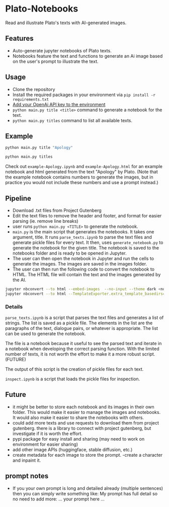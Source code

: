 # Plato-Notebooks

Read and illustrate Plato's texts with AI-generated images.

## Features

- Auto-generate jupyter notebooks of Plato texts.
- Notebooks feature the text and functions to generate an Ai image based on the user's prompt to illustrate the text.

## Usage

- Clone the repository
- Install the required packages in your environment via `pip install -r requirements.txt`
- [Add your OpenAi API key to the environment](https://help.openai.com/en/articles/5112595-best-practices-for-api-key-safety)
- `python main.py title <title>` command to generate a notebook for the text.
- `python main.py titles` command to list all available texts.

## Example

```bash
python main.py title "Apology"
```

```bash
python main.py titles
```

Check out `example-Apology.ipynb` and `example-Apology.html` for an example notebook and html generated from the text "Apology" by Plato. (Note that the example notebook contains numbers to generate the images, but in practice you would not include these numbers and use a prompt instead.)

## Pipeline

- Download .txt files from Project Gutenberg
- Edit the text files to remove the header and footer, and format for easier parsing (ie. remove line breaks)
- user runs `python main.py <TITLE>` to generate the notebook.
- `main.py` is the main script that generates the notebooks. It takes one argument, title. It runs `parse_texts.ipynb` to parse the text files and generate pickle files for every text. It then, uses  `generate_notebook.py` to generate the notebook for the given title. The notebook is saved to the notebooks folder and is ready to be opened in Jupyter.
- The user can then open the notebook in Jupyter and run the cells to generate the images. The images are saved in the images folder.
- The user can then run the following code to convert the notebook to HTML. The HTML file will contain the text and the images generated by the AI.

```bash
jupyter nbconvert --to html --embed-images  --no-input --theme dark <notebook.ipynb>
jupyter nbconvert --to html --TemplateExporter.extra_template_basedirs=. --template=side_by_side_template  --embed-images --no-input --theme dark <notebook.ipynb> 
```

### Details

`parse_texts.ipynb` is a script that parses the text files and generates a list of strings. The list is saved as a pickle file. The elements in the list are the paragraphs of the text, dialogue pairs, or whatever is appropriate. The list can be used to generate the notebook.

The file is a notebook because it useful to see the parsed text and iterate in a notebook when developing the correct parsing function. With the limited number of texts, it is not worth the effort to make it a more robust script. (FUTURE)

The output of this script is the creation of pickle files for each text.

`inspect.ipynb` is a script that loads the pickle files for inspection.

## Future

- it might be better to store each notebook and its images in their own folder. This would make it easier to manage the images and notebooks. It would also make it easier to share the notebooks with others.
- could add more texts and use requests to download them from project gutenberg. there is a library to connect with project gutenberg, but investigate if it is worth the effort.
- pypi package for easy install and sharing (may need to work on environment for easier sharing)
- add other image APIs (huggingface, stable diffusion, etc.)
- create metadata for each image to store the prompt.
-create a character and inpaint it.

## prompt notes

- If you your own prompt is long and detailed already (multiple sentences) then you can simply write something like:
        My prompt has full detail so no need to add more: ... your prompt here ...

